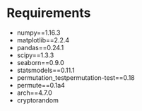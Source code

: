 # Requirements
* numpy==1.16.3
* matplotlib==2.2.4
* pandas==0.24.1
* scipy==1.3.3
* seaborn==0.9.0
* statsmodels==0.11.1
* permutation_testpermutation-test==0.18
* permute==0.1a4
* arch==4.7.0
* cryptorandom

